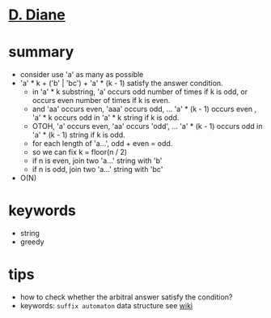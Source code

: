 # [D. Diane](https://codeforces.com/contest/1554/problem/D)



# summary
- consider use 'a' as many as possible
- 'a' * k + ('b' | 'bc') + 'a' * (k - 1) satisfy the answer condition.
  - in 'a' * k substring, 'a' occurs odd number of times if k is odd, or occurs even number of times if k is even.
  - and 'aa' occurs even, 'aaa' occurs odd, ... 'a' * (k - 1) occurs even , 'a' * k occurs odd in 'a' * k string if k is odd.
  - OTOH, 'a' occurs even, 'aa' occurs 'odd', ... 'a' * (k - 1) occurs odd in 'a' * (k - 1) string if k is odd.
  - for each length of 'a...', odd + even = odd.
  - so we can fix k = floor(n / 2)
  - if n is even, join two 'a...' string with 'b'
  - if n is odd, join two 'a...' string with 'bc'
- O(N)


# keywords 
- string 
- greedy





# tips 
- how to check whether the arbitral answer satisfy the condition?
- keywords: `suffix automaton` data structure see [wiki](https://en.wikipedia.org/wiki/Suffix_automaton)